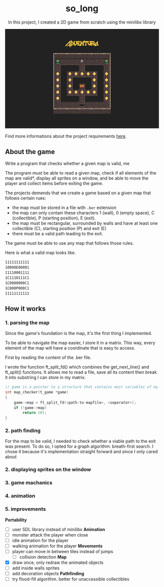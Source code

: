 <h1 align="center">so_long</h1>
<p align="center">In this project, I created a 2D game from scratch using the minilibx library</p>

![game preview](./documentation/preview.png)

Find more informations about the project requirements [here](./documentation/project_requirements.pdf).

## About the game

Write a program that checks whether a given map is valid, me

The program must be able to read a given map, check if all elements of the map are valid*, display all sprites on a window, and be able to move the player and collect items before exiting the game.

The projects demends that we create a game based on a given map that follows certain rues:
- the map must be stored in a file with <code>.ber</code> extension
- the map can only contain these characters 1 (wall), 0 (empty space), C (collectible), P (starting position), E (exit).
- the map must be rectangular, surrounded by walls and have at least one collectible (C), starting position (P) and exit (E)
- there must be a valid path leading to the exit.

The game must be able to use any map that follows those rules.

Here is what a valid map looks like.

```bash
11111111111
10000E00001
11110001111
1C1110111C1
1C0000000C1
1C000P000C1
11111111111
```

## How it works
### 1. parsing the map
Since the game's foundation is the map, it's the first thing I implemented.

To be able to navigate the map easier, I store it in a matrix. This way, every element of the map will have a coordinate that is easy to access.

First by reading the content of the .ber file. 

I wrote the function ft_split_fd() which combines the get_next_line() and ft_split() functions. It allows me to read a file, save all its content then break it into substring I can store in my matrix.

```C
// game is a pointer to a structure that contains most variables of my game
int	map_checker(t_game *game)
{
	game->map = ft_split_fd(<path-to-mapfile>, <seperator>);
	if (!game->map)
		return (0);
}
```

### 2. path finding
For the map to be valid, I needed to check whether a viable path to the exit was present.
To do so, I opted for a graph algorithm: breath-first search. I chose it because it's implementation straight forward and since I only cared about 
### 2. displaying sprites on the window
### 3. game machanics
### 4. animation

### 5. improvements
**Portability**
- [ ] user SDL library instead of minilibx
**Animation**
- [ ] monster attack the player when close
- [ ] idle animation for the player
- [ ] walking animation for the player
**Movements**
- [ ] player can move in between tiles instead of jumps
	- [ ] collision detection
**Map**
- [x] draw once, only redraw the animated objects
- [ ] add inside walls sprites
- [ ] add decoration objects
**Pathfinding**
- [ ] try flood-fill algorithm. better for unaccessible collectibles
